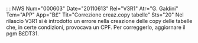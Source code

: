  :  : NWS Num="000603" Date="20110613" Rel="V3R1" Atr="G. Galdini" Tem="APP" App="B£" Tit="Correzione creaz.copy tabelle" Sts="20"
Nel rilascio V3R1 si è introdotto un errore nella creazione delle copy delle tabelle che, in certe
condizioni, provocava un CPF.
Per correggerlo, aggiornare il pgm B£DT31.
